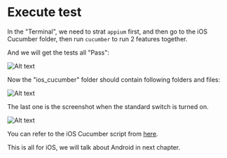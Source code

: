 # Execute test

In the "Terminal", we need to strat `appium` first, and then go to the iOS Cucumber folder, then run `cucumber` to run 2 features together.

And we will get the tests all "Pass":

![Alt text](https://raw.githubusercontent.com/hy1984427/appium/master/images/ios_cucumber_result.png "iOS Cucumber test result")

Now the "ios_cucumber" folder should contain following folders and files:

![Alt text](https://raw.githubusercontent.com/hy1984427/appium/master/images/ios_cucumber_folders_files.png "Folders and files under iOS Cucumber")

The last one is the screenshot when the standard switch is turned on.

![Alt text](https://raw.githubusercontent.com/hy1984427/appium/master/images/ios_cucumber_standard_switch_status.png "Screenshot in iOS Cucumber")

You can refer to the iOS Cucumber script from [here](https://github.com/hy1984427/appium/tree/master/scripts/ios_cucumber).

This is all for iOS, we will talk about Android in next chapter.
